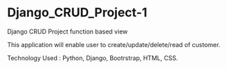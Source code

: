# Django_CRUD_Project-1
Django CRUD Project function based  view

This application will enable user to create/update/delete/read of customer.

Technology Used :
  Python, Django, Bootrstrap, HTML, CSS.
